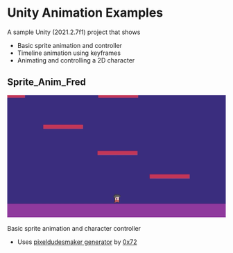 
# Unity Animation Examples


A sample Unity (2021.2.7f1) project that shows

- Basic sprite animation and controller
- Timeline animation using keyframes
- Animating and controlling a 2D character





## Sprite_Anim_Fred

![hello](Assets/Sprite_Anim_Fred/Textures/fred-cinemachine-2.gif)

Basic sprite animation and character controller

- Uses [pixeldudesmaker generator](https://0x72.itch.io/pixeldudesmaker) by [0x72](https://0x72.itch.io/)
